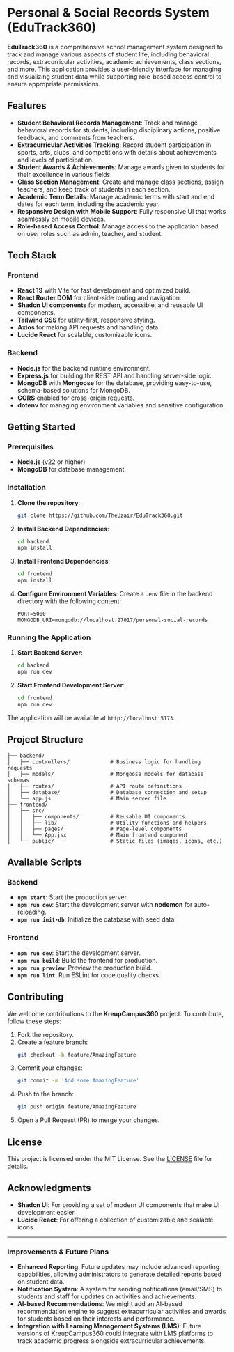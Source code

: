 # **Personal & Social Records System (EduTrack360)**

**EduTrack360** is a comprehensive school management system designed to track and manage various aspects of student life, including behavioral records, extracurricular activities, academic achievements, class sections, and more. This application provides a user-friendly interface for managing and visualizing student data while supporting role-based access control to ensure appropriate permissions.

## **Features**

- **Student Behavioral Records Management**: Track and manage behavioral records for students, including disciplinary actions, positive feedback, and comments from teachers.
- **Extracurricular Activities Tracking**: Record student participation in sports, arts, clubs, and competitions with details about achievements and levels of participation.
- **Student Awards & Achievements**: Manage awards given to students for their excellence in various fields.
- **Class Section Management**: Create and manage class sections, assign teachers, and keep track of students in each section.
- **Academic Term Details**: Manage academic terms with start and end dates for each term, including the academic year.
- **Responsive Design with Mobile Support**: Fully responsive UI that works seamlessly on mobile devices.
- **Role-based Access Control**: Manage access to the application based on user roles such as admin, teacher, and student.

## **Tech Stack**

### **Frontend**
- **React 19** with Vite for fast development and optimized build.
- **React Router DOM** for client-side routing and navigation.
- **Shadcn UI components** for modern, accessible, and reusable UI components.
- **Tailwind CSS** for utility-first, responsive styling.
- **Axios** for making API requests and handling data.
- **Lucide React** for scalable, customizable icons.

### **Backend**
- **Node.js** for the backend runtime environment.
- **Express.js** for building the REST API and handling server-side logic.
- **MongoDB** with **Mongoose** for the database, providing easy-to-use, schema-based solutions for MongoDB.
- **CORS** enabled for cross-origin requests.
- **dotenv** for managing environment variables and sensitive configuration.

## **Getting Started**

### **Prerequisites**
- **Node.js** (v22 or higher)
- **MongoDB** for database management.

### **Installation**

1. **Clone the repository**:
   ```bash
   git clone https://github.com/TheUzair/EduTrack360.git
   ```

2. **Install Backend Dependencies**:
   ```bash
   cd backend
   npm install
   ```

3. **Install Frontend Dependencies**:
   ```bash
   cd frontend
   npm install
   ```

4. **Configure Environment Variables**: Create a `.env` file in the backend directory with the following content:
   ```env
   PORT=5000
   MONGODB_URI=mongodb://localhost:27017/personal-social-records
   ```

### **Running the Application**

1. **Start Backend Server**:
   ```bash
   cd backend
   npm run dev
   ```

2. **Start Frontend Development Server**:
   ```bash
   cd frontend
   npm run dev
   ```

The application will be available at `http://localhost:5173`.

## **Project Structure**

```plaintext
├── backend/
│   ├── controllers/             # Business logic for handling requests
│   ├── models/                  # Mongoose models for database schemas
│   ├── routes/                  # API route definitions
│   ├── database/                # Database connection and setup
│   └── app.js                   # Main server file
├── frontend/
│   ├── src/
│   │   ├── components/          # Reusable UI components
│   │   ├── lib/                 # Utility functions and helpers
│   │   ├── pages/               # Page-level components
│   │   └── App.jsx              # Main frontend component
│   └── public/                  # Static files (images, icons, etc.)
```

## **Available Scripts**

### Backend
- **`npm start`**: Start the production server.
- **`npm run dev`**: Start the development server with **nodemon** for auto-reloading.
- **`npm run init-db`**: Initialize the database with seed data.

### Frontend
- **`npm run dev`**: Start the development server.
- **`npm run build`**: Build the frontend for production.
- **`npm run preview`**: Preview the production build.
- **`npm run lint`**: Run ESLint for code quality checks.

## **Contributing**

We welcome contributions to the **KreupCampus360** project. To contribute, follow these steps:

1. Fork the repository.
2. Create a feature branch:
   ```bash
   git checkout -b feature/AmazingFeature
   ```
3. Commit your changes:
   ```bash
   git commit -m 'Add some AmazingFeature'
   ```
4. Push to the branch:
   ```bash
   git push origin feature/AmazingFeature
   ```
5. Open a Pull Request (PR) to merge your changes.

## **License**

This project is licensed under the MIT License. See the [LICENSE](LICENSE) file for details.

## **Acknowledgments**

- **Shadcn UI**: For providing a set of modern UI components that make UI development easier.
- **Lucide React**: For offering a collection of customizable and scalable icons.

---

### **Improvements & Future Plans**

- **Enhanced Reporting**: Future updates may include advanced reporting capabilities, allowing administrators to generate detailed reports based on student data.
- **Notification System**: A system for sending notifications (email/SMS) to students and staff for updates on activities and achievements.
- **AI-based Recommendations**: We might add an AI-based recommendation engine to suggest extracurricular activities and awards for students based on their interests and performance.
- **Integration with Learning Management Systems (LMS)**: Future versions of KreupCampus360 could integrate with LMS platforms to track academic progress alongside extracurricular achievements.